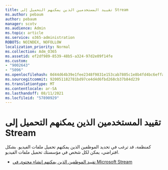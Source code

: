 ```yaml
---
title: تقييد المستخدمين الذين يمكنهم التحميل إلى Stream
ms.author: pebaum
author: pebaum
manager: scotv
ms.audience: Admin
ms.topic: article
ms.service: o365-administration
ROBOTS: NOINDEX, NOFOLLOW
localization_priority: Normal
ms.collection: Adm_O365
ms.assetid: ef2df989-8539-48b5-a324-97d2e09f14fe
ms.custom:
- "9002643"
- "5096"
ms.openlocfilehash: 0d44d64b39e1fee2348f9831e153cab7805c1e8b4fd4bc6effa0968c71666d13
ms.sourcegitcommit: 920051182781bd97ce4d4d6fbd268cb37b84d239
ms.translationtype: MT
ms.contentlocale: ar-SA
ms.lasthandoff: 08/11/2021
ms.locfileid: "57890929"
---
```

# <a name="restrict-users-who-can-upload-to-stream"></a>تقييد المستخدمين الذين يمكنهم التحميل إلى Stream

كمنظمة، قد ترغب في تحديد الموظفين الذين يمكنهم تحميل ملفات الفيديو. بشكل افتراضي، يمكن لكل شخص في مؤسستك تحميل ملفات الفيديو.

- [تقييد الموظفين الذين يمكنهم إنشاء محتوى في Microsoft Stream](https://docs.microsoft.com/stream/restrict-uploaders)
